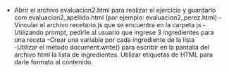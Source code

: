    - Abrir el archivo evaluacion2.html para realizar el ejercicio y guardarlo com evaluacion2_apellido.html (por ejemplo: evaluacion2_perez.html)
    -Vincular el archivo recetario.js que se encuentra en la carpeta js
    -Utilizando prompt, pedirle al usuario que ingrese 3 ingredientes para una receta
    -Crear una variable por cada ingrediente de la lista    
    -Utilizar el método document.write() para escribir en la pantalla del archivo html la lista de ingredientes. Utilizar etiquetas de HTML para darle formato al contenido.